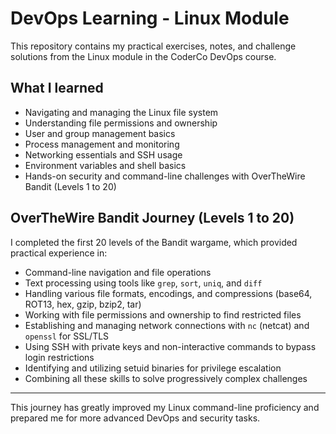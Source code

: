 # DevOps Learning - Linux Module

This repository contains my practical exercises, notes, and challenge solutions from the Linux module in the CoderCo DevOps course.

## What I learned

- Navigating and managing the Linux file system  
- Understanding file permissions and ownership  
- User and group management basics  
- Process management and monitoring  
- Networking essentials and SSH usage  
- Environment variables and shell basics  
- Hands-on security and command-line challenges with OverTheWire Bandit (Levels 1 to 20)

## OverTheWire Bandit Journey (Levels 1 to 20)

I completed the first 20 levels of the Bandit wargame, which provided practical experience in:

- Command-line navigation and file operations  
- Text processing using tools like `grep`, `sort`, `uniq`, and `diff`  
- Handling various file formats, encodings, and compressions (base64, ROT13, hex, gzip, bzip2, tar)  
- Working with file permissions and ownership to find restricted files  
- Establishing and managing network connections with `nc` (netcat) and `openssl` for SSL/TLS  
- Using SSH with private keys and non-interactive commands to bypass login restrictions  
- Identifying and utilizing setuid binaries for privilege escalation  
- Combining all these skills to solve progressively complex challenges


---

This journey has greatly improved my Linux command-line proficiency and prepared me for more advanced DevOps and security tasks.
